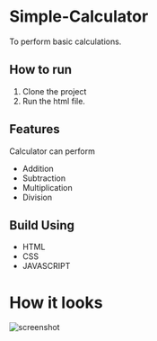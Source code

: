 # Simple-Calculator
To perform basic calculations.

## How to run
1. Clone the project
2. Run the html file.

## Features
Calculator can perform
- Addition
- Subtraction
- Multiplication
- Division

## Build Using
- HTML
- CSS
- JAVASCRIPT

# How it looks
![screenshot](https://user-images.githubusercontent.com/99599542/209478796-ed5a1d71-3fe2-496d-b5be-ceeb2bc24e69.png)

